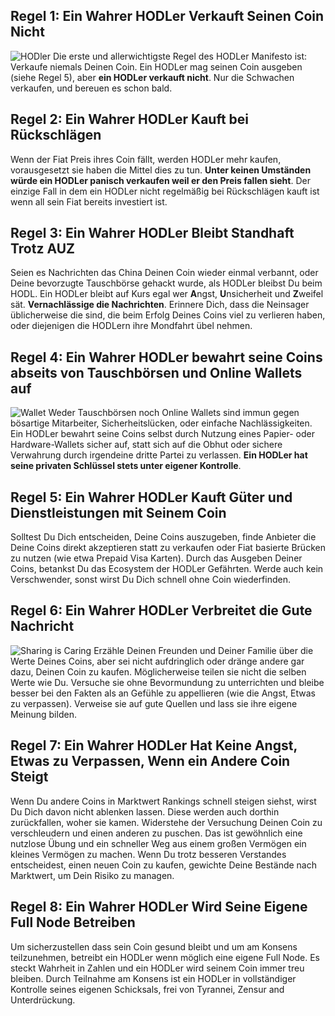 ## Regel 1: Ein Wahrer HODLer Verkauft Seinen Coin Nicht

![HODler](/assets/img/hodler.png "HODLer")
Die erste und allerwichtigste Regel des HODLer Manifesto ist: Verkaufe niemals Deinen Coin. Ein HODLer mag seinen Coin ausgeben (siehe Regel 5), aber **ein HODLer verkauft nicht**. Nur die Schwachen verkaufen, und bereuen es schon bald.

## Regel 2: Ein Wahrer HODLer Kauft bei Rückschlägen

Wenn der Fiat Preis ihres Coin fällt, werden HODLer mehr kaufen, vorausgesetzt sie haben die Mittel dies zu tun. **Unter keinen Umständen würde ein HODLer panisch verkaufen weil er den Preis fallen sieht**. Der einzige Fall in dem ein HODLer nicht regelmäßig bei Rückschlägen kauft ist wenn all sein Fiat bereits investiert ist.

## Regel 3: Ein Wahrer HODLer Bleibt Standhaft Trotz AUZ

Seien es Nachrichten das China Deinen Coin wieder einmal verbannt, oder Deine bevorzugte Tauschbörse gehackt wurde, als  HODLer bleibst Du beim HODL. Ein HODLer bleibt auf Kurs egal wer **A**ngst, **U**nsicherheit und **Z**weifel sät.
**Vernachlässige die Nachrichten**. Erinnere Dich, dass die Neinsager üblicherweise die sind, die beim Erfolg Deines Coins viel zu verlieren haben, oder diejenigen die HODLern ihre Mondfahrt übel nehmen.

## Regel 4: Ein Wahrer HODLer bewahrt seine Coins abseits von Tauschbörsen und Online Wallets auf

![Wallet](/assets/img/wallet.png "Wallet")
Weder Tauschbörsen noch Online Wallets sind immun gegen bösartige Mitarbeiter,  Sicherheitslücken, oder einfache Nachlässigkeiten. Ein HODLer bewahrt seine Coins selbst durch Nutzung eines Papier- oder  Hardware-Wallets sicher auf, statt sich auf die Obhut oder sichere Verwahrung durch irgendeine dritte Partei zu verlassen. **Ein HODLer hat seine privaten Schlüssel stets unter eigener Kontrolle**.

## Regel 5: Ein Wahrer HODLer Kauft Güter und Dienstleistungen mit Seinem Coin

Solltest Du Dich entscheiden, Deine Coins auszugeben, finde Anbieter die Deine Coins direkt akzeptieren statt zu verkaufen oder Fiat basierte Brücken zu nutzen (wie etwa Prepaid Visa Karten). Durch das Ausgeben Deiner Coins, betankst Du das Ecosystem der  HODLer Gefährten. Werde auch kein Verschwender, sonst wirst Du Dich schnell ohne Coin wiederfinden.

## Regel 6: Ein Wahrer HODLer Verbreitet die Gute Nachricht

![Sharing is Caring](/assets/img/sharing-is-caring.png "Sharing is Caring")
Erzähle Deinen Freunden und Deiner Familie über die Werte Deines Coins, aber sei nicht aufdringlich oder dränge andere gar dazu, Deinen Coin zu kaufen. Möglicherweise teilen sie nicht die selben Werte wie Du. Versuche sie ohne Bevormundung zu unterrichten und bleibe besser bei den Fakten als an Gefühle zu appellieren (wie die Angst, Etwas zu verpassen). Verweise sie auf gute Quellen und lass sie ihre eigene Meinung bilden.

## Regel 7: Ein Wahrer HODLer Hat Keine Angst, Etwas zu Verpassen, Wenn ein Andere Coin Steigt

Wenn Du andere Coins in Marktwert Rankings schnell steigen siehst, wirst Du Dich davon nicht ablenken lassen. Diese werden auch dorthin zurückfallen, woher sie kamen. Widerstehe der Versuchung Deinen Coin zu verschleudern und einen anderen zu puschen. Das ist gewöhnlich eine nutzlose Übung und ein schneller Weg aus einem großen Vermögen ein kleines Vermögen zu machen. Wenn Du trotz besseren Verstandes entscheidest, einen neuen Coin zu kaufen, gewichte Deine Bestände nach Marktwert, um Dein Risiko zu managen.

## Regel 8: Ein Wahrer HODLer Wird Seine Eigene Full Node Betreiben

Um sicherzustellen dass sein Coin gesund bleibt und um am Konsens teilzunehmen, betreibt ein HODLer wenn möglich eine eigene Full Node. Es steckt Wahrheit in Zahlen und ein HODLer wird seinem Coin immer treu bleiben. Durch Teilnahme am Konsens ist ein HODLer in vollständiger Kontrolle seines eigenen Schicksals, frei von Tyrannei, Zensur and Unterdrückung.
